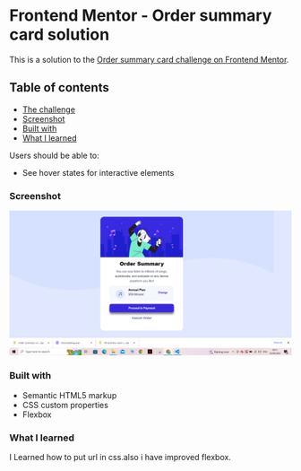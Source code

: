 # Frontend Mentor - Order summary card solution

This is a solution to the [Order summary card challenge on Frontend Mentor](https://www.frontendmentor.io/challenges/order-summary-component-QlPmajDUj).

## Table of contents

- [The challenge](#the-challenge)
- [Screenshot](#screenshot)
- [Built with](#built-with)
- [What I learned](#what-i-learned)

Users should be able to:

- See hover states for interactive elements

### Screenshot

![](./screenshot1.png)

### Built with

- Semantic HTML5 markup
- CSS custom properties
- Flexbox

### What I learned

I Learned how to put url in css.also i have improved flexbox.

```

```
